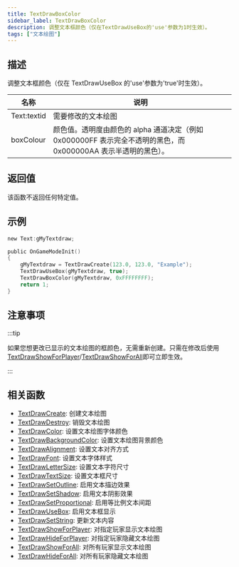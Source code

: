 ```yaml
---
title: TextDrawBoxColor
sidebar_label: TextDrawBoxColor
description: 调整文本框颜色（仅在TextDrawUseBox的'use'参数为1时生效）。
tags: ["文本绘图"]
---
```


## 描述

调整文本框颜色（仅在 TextDrawUseBox 的'use'参数为'true'时生效）。

| 名称        | 说明                                                                                                            |
| ----------- | --------------------------------------------------------------------------------------------------------------- |
| Text:textid | 需要修改的文本绘图                                                                                              |
| boxColour   | 颜色值。透明度由颜色的 alpha 通道决定（例如 0x000000FF 表示完全不透明的黑色，而 0x000000AA 表示半透明的黑色）。 |

## 返回值

该函数不返回任何特定值。

## 示例

```c
new Text:gMyTextdraw;

public OnGameModeInit()
{
    gMyTextdraw = TextDrawCreate(123.0, 123.0, "Example");
    TextDrawUseBox(gMyTextdraw, true);
    TextDrawBoxColor(gMyTextdraw, 0xFFFFFFFF);
    return 1;
}
```

## 注意事项

:::tip

如果您想更改已显示的文本绘图的框颜色，无需重新创建。只需在修改后使用[TextDrawShowForPlayer](TextDrawShowForPlayer)/[TextDrawShowForAll](TextDrawShowForAll)即可立即生效。

:::

## 相关函数

- [TextDrawCreate](TextDrawCreate): 创建文本绘图
- [TextDrawDestroy](TextDrawDestroy): 销毁文本绘图
- [TextDrawColor](TextDrawColor): 设置文本绘图字体颜色
- [TextDrawBackgroundColor](TextDrawBackgroundColor): 设置文本绘图背景颜色
- [TextDrawAlignment](TextDrawAlignment): 设置文本对齐方式
- [TextDrawFont](TextDrawFont): 设置文本字体样式
- [TextDrawLetterSize](TextDrawLetterSize): 设置文本字符尺寸
- [TextDrawTextSize](TextDrawTextSize): 设置文本框尺寸
- [TextDrawSetOutline](TextDrawSetOutline): 启用文本描边效果
- [TextDrawSetShadow](TextDrawSetShadow): 启用文本阴影效果
- [TextDrawSetProportional](TextDrawSetProportional): 启用等比例文本间距
- [TextDrawUseBox](TextDrawUseBox): 启用文本框显示
- [TextDrawSetString](TextDrawSetString): 更新文本内容
- [TextDrawShowForPlayer](TextDrawShowForPlayer): 对指定玩家显示文本绘图
- [TextDrawHideForPlayer](TextDrawHideForPlayer): 对指定玩家隐藏文本绘图
- [TextDrawShowForAll](TextDrawShowForAll): 对所有玩家显示文本绘图
- [TextDrawHideForAll](TextDrawHideForAll): 对所有玩家隐藏文本绘图
